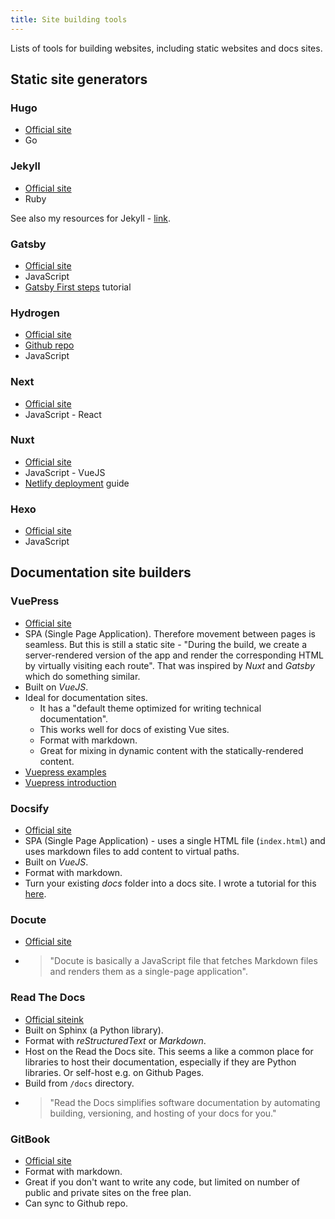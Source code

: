 ```yaml
---
title: Site building tools
---
```


Lists of tools for building websites, including static websites and docs sites.

<!-- This data could be refactored to exist in YAML data file or CSV and then call an includes file to build it up. 
     A similar approach could work elsewhere on the site too. -->

## Static site generators

### Hugo

- [Official site](https://gohugo.io/)
- Go

### Jekyll

- [Official site](https://jekyllrb.com/)
- Ruby

See also my resources for Jekyll - [link](https://github.com/MichaelCurrin/static-sites-generator-resources/tree/master/Jekyll).

### Gatsby

- [Official site](https://www.gatsbyjs.org/)
- JavaScript
- [Gatsby First steps](https://alligator.io/gatsbyjs/gatsby-first-steps/) tutorial

### Hydrogen

- [Official site](https://hydrogenjs.org/)
- [Github repo](https://github.com/ShailenNaidoo/hydrogen)
- JavaScript

### Next

- [Official site](https://nextjs.org/)
- JavaScript - React

### Nuxt

- [Official site](https://nuxtjs.org/)
- JavaScript - VueJS
- [Netlify deployment](https://nuxtjs.org/faq/netlify-deployment/) guide

### Hexo

- [Official site](https://hexo.io/)
- JavaScript


## Documentation site builders

### VuePress

- [Official site](https://vuepress.vuejs.org/)
- SPA (Single Page Application). Therefore movement between pages is seamless. But this is still a static site - "During the build, we create a server-rendered version of the app and render the corresponding HTML by virtually visiting each route". That was inspired by _Nuxt_ and _Gatsby_ which do something similar.
- Built on _VueJS_.
- Ideal for documentation sites.
    - It has a "default theme optimized for writing technical documentation".
    - This works well for docs of existing Vue sites.
    - Format with markdown.
    - Great for mixing in dynamic content with the statically-rendered content.
- [Vuepress examples](https://vuepress-examples.netlify.com/)
- [Vuepress introduction](https://alligator.io/vuejs/vuepress-introduction/)

### Docsify

- [Official site](https://docsify.js.org/)
- SPA (Single Page Application) - uses a single HTML file (`index.html`) and uses markdown files to add content to virtual paths.
- Built on _VueJS_.
- Format with markdown.
- Turn your existing *docs* folder into a docs site. I wrote a tutorial for this [here](https://michaelcurrin.github.io/docsify-template/#/).

### Docute

- [Official site](https://docute.org/)
- > "Docute is basically a JavaScript file that fetches Markdown files and renders them as a single-page application".

### Read The Docs

- [Official siteink](https://readthedocs.org/)
- Built on Sphinx (a Python library).
- Format with *reStructuredText* or *Markdown*.
- Host on the Read the Docs site. This seems a like a common place for libraries to host their documentation, especially if they are Python libraries. Or self-host e.g. on Github Pages.
- Build from `/docs` directory.
- > "Read the Docs simplifies software documentation by automating building, versioning, and hosting of your docs for you."

### GitBook

- [Official site](https://www.gitbook.com/)
- Format with markdown.
- Great if you don't want to write any code, but limited on number of public and private sites on the free plan.
- Can sync to Github repo.
